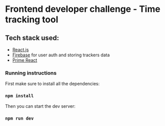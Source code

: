 # Frontend developer challenge - Time tracking tool

## Tech stack used:
- [React.js](https://react.dev/)
- [Firebase](https://firebase.google.com/) for user auth and storing trackers data
- [Prime React](https://primereact.org/)

### Running instructions

First make sure to install all the dependencies:

### `npm install`

Then you can start the dev server:

### `npm run dev`
